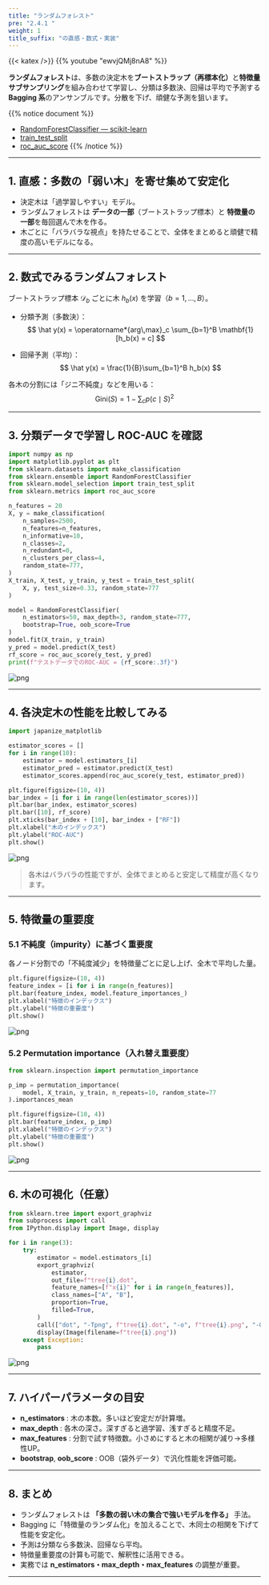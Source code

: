 ```yaml
---
title: "ランダムフォレスト"
pre: "2.4.1 "
weight: 1
title_suffix: "の直感・数式・実装"
---
```


{{< katex />}}
{{% youtube "ewvjQMj8nA8" %}}

<div class="pagetop-box">
  <p><b>ランダムフォレスト</b>は、多数の決定木を<b>ブートストラップ（再標本化）</b>と<b>特徴量サブサンプリング</b>を組み合わせて学習し、分類は多数決、回帰は平均で予測する <b>Bagging 系</b>のアンサンブルです。分散を下げ、頑健な予測を狙います。</p>
</div>

{{% notice document %}}
- [RandomForestClassifier — scikit-learn](https://scikit-learn.org/stable/modules/generated/sklearn.ensemble.RandomForestClassifier.html)  
- [train_test_split](https://scikit-learn.org/stable/modules/generated/sklearn.model_selection.train_test_split.html)  
- [roc_auc_score](https://scikit-learn.org/stable/modules/generated/sklearn.metrics.roc_auc_score.html)
{{% /notice %}}

---

## 1. 直感：多数の「弱い木」を寄せ集めて安定化
- 決定木は「過学習しやすい」モデル。  
- ランダムフォレストは **データの一部**（ブートストラップ標本）と **特徴量の一部**を毎回選んで木を作る。  
- 木ごとに「バラバラな視点」を持たせることで、全体をまとめると頑健で精度の高いモデルになる。  

---

## 2. 数式でみるランダムフォレスト

ブートストラップ標本 $\mathcal{D}_b$ ごとに木 $h_b(x)$ を学習（$b=1,\dots,B$）。

- 分類予測（多数決）：
  $$
  \hat y(x) = \operatorname*{arg\,max}_c \sum_{b=1}^B \mathbf{1}[h_b(x) = c]
  $$

- 回帰予測（平均）：
  $$
  \hat y(x) = \frac{1}{B}\sum_{b=1}^B h_b(x)
  $$

各木の分割には「ジニ不純度」などを用いる：
$$
\mathrm{Gini}(S) = 1 - \sum_{c} p(c\mid S)^2
$$

---

## 3. 分類データで学習し ROC-AUC を確認

```python
import numpy as np
import matplotlib.pyplot as plt
from sklearn.datasets import make_classification
from sklearn.ensemble import RandomForestClassifier
from sklearn.model_selection import train_test_split
from sklearn.metrics import roc_auc_score

n_features = 20
X, y = make_classification(
    n_samples=2500,
    n_features=n_features,
    n_informative=10,
    n_classes=2,
    n_redundant=0,
    n_clusters_per_class=4,
    random_state=777,
)
X_train, X_test, y_train, y_test = train_test_split(
    X, y, test_size=0.33, random_state=777
)

model = RandomForestClassifier(
    n_estimators=50, max_depth=3, random_state=777,
    bootstrap=True, oob_score=True
)
model.fit(X_train, y_train)
y_pred = model.predict(X_test)
rf_score = roc_auc_score(y_test, y_pred)
print(f"テストデータでのROC-AUC = {rf_score:.3f}")
```

![png](/images/basic/ensemble/RandomForest_files/RandomForest_6_0.png)

---

## 4. 各決定木の性能を比較してみる

```python
import japanize_matplotlib

estimator_scores = []
for i in range(10):
    estimator = model.estimators_[i]
    estimator_pred = estimator.predict(X_test)
    estimator_scores.append(roc_auc_score(y_test, estimator_pred))

plt.figure(figsize=(10, 4))
bar_index = [i for i in range(len(estimator_scores))]
plt.bar(bar_index, estimator_scores)
plt.bar([10], rf_score)
plt.xticks(bar_index + [10], bar_index + ["RF"])
plt.xlabel("木のインデックス")
plt.ylabel("ROC-AUC")
plt.show()
```

![png](/images/basic/ensemble/RandomForest_files/RandomForest_6_0.png)

> 各木はバラバラの性能ですが、全体でまとめると安定して精度が高くなります。

---

## 5. 特徴量の重要度

### 5.1 不純度（impurity）に基づく重要度
各ノード分割での「不純度減少」を特徴量ごとに足し上げ、全木で平均した量。

```python
plt.figure(figsize=(10, 4))
feature_index = [i for i in range(n_features)]
plt.bar(feature_index, model.feature_importances_)
plt.xlabel("特徴のインデックス")
plt.ylabel("特徴の重要度")
plt.show()
```

![png](/images/basic/ensemble/RandomForest_files/RandomForest_8_0.png)

### 5.2 Permutation importance（入れ替え重要度）

```python
from sklearn.inspection import permutation_importance

p_imp = permutation_importance(
    model, X_train, y_train, n_repeats=10, random_state=77
).importances_mean

plt.figure(figsize=(10, 4))
plt.bar(feature_index, p_imp)
plt.xlabel("特徴のインデックス")
plt.ylabel("特徴の重要度")
plt.show()
```

![png](/images/basic/ensemble/RandomForest_files/RandomForest_10_0.png)

---

## 6. 木の可視化（任意）

```python
from sklearn.tree import export_graphviz
from subprocess import call
from IPython.display import Image, display

for i in range(3):
    try:
        estimator = model.estimators_[i]
        export_graphviz(
            estimator,
            out_file=f"tree{i}.dot",
            feature_names=[f"x{i}" for i in range(n_features)],
            class_names=["A", "B"],
            proportion=True,
            filled=True,
        )
        call(["dot", "-Tpng", f"tree{i}.dot", "-o", f"tree{i}.png", "-Gdpi=500"])
        display(Image(filename=f"tree{i}.png"))
    except Exception:
        pass
```

![png](/images/basic/ensemble/RandomForest_files/RandomForest_12_0.png)

---

## 7. ハイパーパラメータの目安
- **n_estimators** : 木の本数。多いほど安定だが計算増。  
- **max_depth** : 各木の深さ。深すぎると過学習、浅すぎると精度不足。  
- **max_features** : 分割で試す特徴数。小さめにすると木の相関が減り→多様性UP。  
- **bootstrap**, **oob_score** : OOB（袋外データ）で汎化性能を評価可能。  

---

## 8. まとめ
- ランダムフォレストは **「多数の弱い木の集合で強いモデルを作る」** 手法。  
- Bagging に「特徴量のランダム化」を加えることで、木同士の相関を下げて性能を安定化。  
- 予測は分類なら多数決、回帰なら平均。  
- 特徴量重要度の計算も可能で、解釈性に活用できる。  
- 実務では **n_estimators・max_depth・max_features** の調整が重要。  

---
